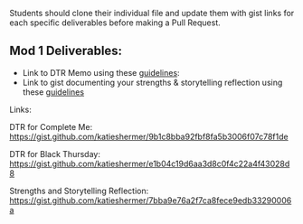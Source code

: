 Students should clone their individual file and update them with gist links for each specific deliverables before making a Pull Request.

## Mod 1 Deliverables:
* Link to DTR Memo using these [guidelines](https://github.com/turingschool/career-development-curriculum/blob/master/module_one/dtr_guidelines_memo.md):
* Link to gist documenting your strengths & storytelling reflection using these [guidelines](https://github.com/turingschool/career-development-curriculum/blob/master/module_one/strengths_storytelling_reflection.md)


Links:

DTR for Complete Me: https://gist.github.com/katieshermer/9b1c8bba92fbf8fa5b3006f07c78f1de

DTR for Black Thursday: https://gist.github.com/katieshermer/e1b04c19d6aa3d8c0f4c22a4f43028d8

Strengths and Storytelling Reflection: https://gist.github.com/katieshermer/7bba9e76a2f7ca8fece9edb33290006a
